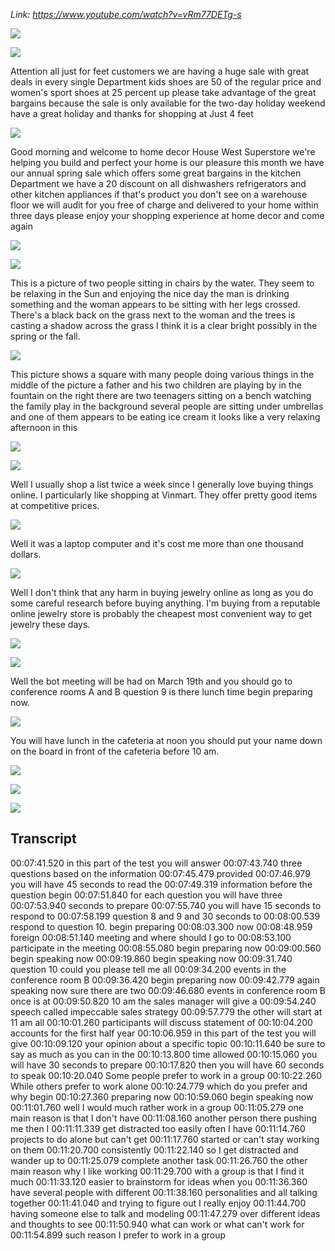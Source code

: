 _Link: https://www.youtube.com/watch?v=vRm77DETg-s_

![](./Images/mock-test-1-1.png) 

![](./Images/mock-test-1-2.png)

Attention all just for feet customers we are having a huge sale with great deals in every single Department kids shoes are 50 of the regular price and women's sport shoes at 25 percent up please take advantage of the great bargains because the sale is only available for the two-day holiday weekend have a great holiday and thanks for shopping at Just 4 feet

![](./Images/mock-test-1-3.png)

Good morning and welcome to home decor House West Superstore we're helping you build and perfect your home is our pleasure this month we have our annual spring sale which offers some great bargains in the kitchen Department we have a 20 discount on all dishwashers refrigerators and other kitchen appliances if that's product you don't see on a warehouse floor we will audit for you free of charge and delivered to your home within three days please enjoy your shopping experience at home decor and come again

![](./Images/mock-test-1-4.png)

![](./Images/mock-test-1-5.png)

This is a picture of two people sitting in chairs by the water. They seem to be relaxing in the Sun and enjoying the nice day the man is drinking something and the woman appears to be sitting with her legs crossed. There's a black back on the grass next to the woman and the trees is casting a shadow across the grass I think it is a clear bright possibly in the spring or the fall.

![](./Images/mock-test-1-6.png)

This picture shows a square with many people doing various things in the middle of the picture a father and his two children are playing by in the fountain on the right there are two teenagers sitting on a bench watching the family play in the background several people are sitting under umbrellas and one of them appears to be eating ice cream it looks like a very relaxing afternoon in this

![](./Images/mock-test-1-7.png)

![](./Images/mock-test-1-8.png)

Well I usually shop a list twice a week since I generally love buying things online. I particularly like shopping at Vinmart. They offer pretty good items at competitive prices.

![](./Images/mock-test-1-9.png)

Well it was a laptop computer and it's cost me more than one thousand dollars.

![](./Images/mock-test-1-10.png)

Well I don't think that any harm in buying jewelry online as long as you do some careful research before buying anything. I'm buying from a reputable online jewelry store is probably the cheapest most convenient way to get jewelry these days.

![](./Images/mock-test-1-11.png)

![](./Images/mock-test-1-12.png)

Well the bot meeting will be had on March 19th and you should go to conference rooms A and B question 9 is there lunch time begin preparing now.

![](./Images/mock-test-1-13.png)

You will have lunch in the cafeteria at noon you should put your name down on the board in front of the cafeteria before 10 am.

![](./Images/mock-test-1-14.png)

![](./Images/mock-test-1-15.png)

![](./Images/mock-test-1-16.png)


## Transcript

00:07:41.520 in this part of the test you will answer
00:07:43.740 three questions based on the information
00:07:45.479 provided
00:07:46.979 you will have 45 seconds to read the
00:07:49.319 information before the question begin
00:07:51.840 for each question you will have three
00:07:53.940 seconds to prepare
00:07:55.740 you will have 15 seconds to respond to
00:07:58.199 question 8 and 9 and 30 seconds to
00:08:00.539 respond to question 10. begin preparing
00:08:03.300 now
00:08:48.959 foreign
00:08:51.140 meeting and where should I go to
00:08:53.100 participate in the meeting
00:08:55.080 begin preparing now
00:09:00.560 begin speaking now
00:09:19.860 begin speaking now
00:09:31.740 question 10 could you please tell me all
00:09:34.200 events in the conference room B
00:09:36.420 begin preparing now
00:09:42.779 again speaking now sure there are two
00:09:46.680 events in conference room B once is at
00:09:50.820 10 am the sales manager will give a
00:09:54.240 speech called impeccable sales strategy
00:09:57.779 the other will start at 11 am all
00:10:01.260 participants will discuss statement of
00:10:04.200 accounts for the first half year
00:10:06.959 in this part of the test you will give
00:10:09.120 your opinion about a specific topic
00:10:11.640 be sure to say as much as you can in the
00:10:13.800 time allowed
00:10:15.060 you will have 30 seconds to prepare
00:10:17.820 then you will have 60 seconds to speak
00:10:20.040 Some people prefer to work in a group
00:10:22.260 While others prefer to work alone
00:10:24.779 which do you prefer and why begin
00:10:27.360 preparing now
00:10:59.060 begin speaking now
00:11:01.760 well I would much rather work in a group
00:11:05.279 one main reason is that I don't have
00:11:08.160 another person there pushing me then I
00:11:11.339 get distracted too easily often I have
00:11:14.760 projects to do alone but can't get
00:11:17.760 started or can't stay working on them
00:11:20.700 consistently
00:11:22.140 so I get distracted and wander up to
00:11:25.079 complete another task
00:11:26.760 the other main reason why I like working
00:11:29.700 with a group is that I find it much
00:11:33.120 easier to brainstorm for ideas when you
00:11:36.360 have several people with different
00:11:38.160 personalities and all talking together
00:11:41.040 and trying to figure out I really enjoy
00:11:44.700 having someone else to talk and modeling
00:11:47.279 over different ideas and thoughts to see
00:11:50.940 what can work or what can't work for
00:11:54.899 such reason I prefer to work in a group

